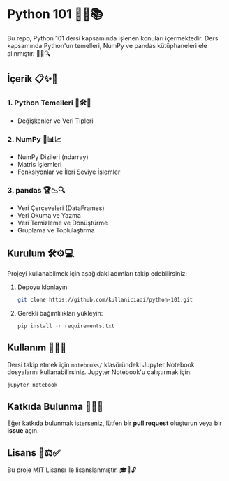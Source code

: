 # Python 101 🚀🐍📚

Bu repo, Python 101 dersi kapsamında işlenen konuları içermektedir. Ders kapsamında Python'un temelleri, NumPy ve pandas kütüphaneleri ele alınmıştır. 🎯💡🔍

## İçerik 📋✨📝

### 1. Python Temelleri 🐍🛠️📘
- Değişkenler ve Veri Tipleri


### 2. NumPy 🔢📊📈
- NumPy Dizileri (ndarray)
- Matris İşlemleri
- Fonksiyonlar ve İleri Seviye İşlemler

### 3. pandas 🏆📉🔍
- Veri Çerçeveleri (DataFrames)
- Veri Okuma ve Yazma
- Veri Temizleme ve Dönüştürme
- Gruplama ve Toplulaştırma

## Kurulum 🛠️⚙️💻
Projeyi kullanabilmek için aşağıdaki adımları takip edebilirsiniz:

1. Depoyu klonlayın:
   ```bash
   git clone https://github.com/kullaniciadi/python-101.git
   ```

2. Gerekli bağımlılıkları yükleyin:
   ```bash
   pip install -r requirements.txt
   ```

## Kullanım 🚀📖💡
Dersi takip etmek için `notebooks/` klasöründeki Jupyter Notebook dosyalarını kullanabilirsiniz. Jupyter Notebook'u çalıştırmak için:

```bash
jupyter notebook
```

## Katkıda Bulunma 🤝📌✅
Eğer katkıda bulunmak isterseniz, lütfen bir **pull request** oluşturun veya bir **issue** açın.

## Lisans 📜⚖️✅
Bu proje MIT Lisansı ile lisanslanmıştır. 🎓📄🔓

